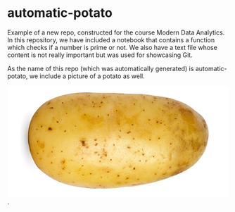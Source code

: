 # automatic-potato
Example of a new repo, constructed for the course Modern Data Analytics.
In this repository, we have included a notebook that contains a function which checks if a number is prime or not.
We also have a text file whose content is not really important but was used for showcasing Git.

As the name of this repo (which was automatically generated) is automatic-potato, we include a picture of a potato as well.

![alt text for screen readers](AL027-01_pomme_de_terre_0_0.jpg "A potato!").
